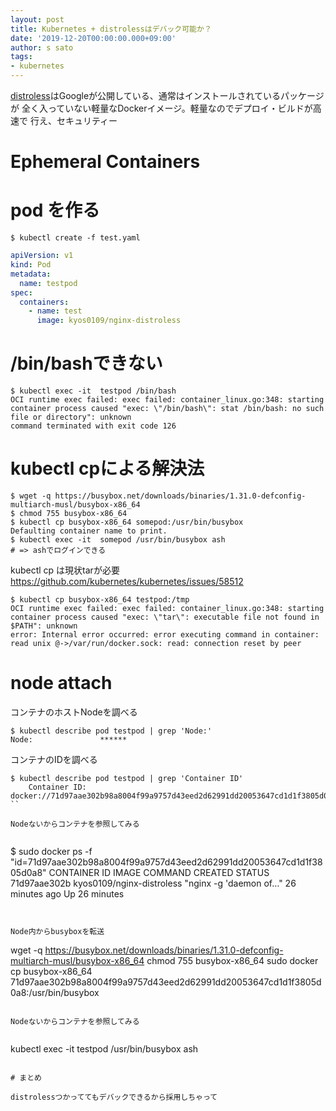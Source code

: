 ```yaml
---
layout: post
title: Kubernetes + distrolessはデバック可能か？
date: '2019-12-20T00:00:00.000+09:00'
author: s sato
tags:
- kubernetes
---
```



[distroless](https://github.com/GoogleContainerTools/distroless)はGoogleが公開している、通常はインストールされているパッケージが
全く入っていない軽量なDockerイメージ。軽量なのでデプロイ・ビルドが高速で
行え、セキュリティー


# Ephemeral Containers




# pod を作る

```
$ kubectl create -f test.yaml
```



```yaml
apiVersion: v1
kind: Pod
metadata:
  name: testpod
spec:
  containers:
    - name: test
      image: kyos0109/nginx-distroless
```

# /bin/bashできない

```
$ kubectl exec -it  testpod /bin/bash
OCI runtime exec failed: exec failed: container_linux.go:348: starting container process caused "exec: \"/bin/bash\": stat /bin/bash: no such file or directory": unknown
command terminated with exit code 126
```

# kubectl cpによる解決法

```
$ wget -q https://busybox.net/downloads/binaries/1.31.0-defconfig-multiarch-musl/busybox-x86_64
$ chmod 755 busybox-x86_64
$ kubectl cp busybox-x86_64 somepod:/usr/bin/busybox
Defaulting container name to print.
$ kubectl exec -it  somepod /usr/bin/busybox ash
# => ashでログインできる
```

kubectl cp は現状tarが必要  
https://github.com/kubernetes/kubernetes/issues/58512


```
$ kubectl cp busybox-x86_64 testpod:/tmp
OCI runtime exec failed: exec failed: container_linux.go:348: starting container process caused "exec: \"tar\": executable file not found in $PATH": unknown
error: Internal error occurred: error executing command in container: read unix @->/var/run/docker.sock: read: connection reset by peer
```

# node attach

コンテナのホストNodeを調べる

```
$ kubectl describe pod testpod | grep 'Node:'
Node:               ******
```

コンテナのIDを調べる


```
$ kubectl describe pod testpod | grep 'Container ID'
    Container ID:   docker://71d97aae302b98a8004f99a9757d43eed2d62991dd20053647cd1d1f3805d0a8
``

Nodeないからコンテナを参照してみる


```
$ sudo docker ps -f "id=71d97aae302b98a8004f99a9757d43eed2d62991dd20053647cd1d1f3805d0a8"
CONTAINER ID        IMAGE                       COMMAND                  CREATED             STATUS
71d97aae302b        kyos0109/nginx-distroless   "nginx -g 'daemon of…"   26 minutes ago      Up 26 minutes
```


Node内からbusyboxを転送

```
wget -q https://busybox.net/downloads/binaries/1.31.0-defconfig-multiarch-musl/busybox-x86_64
chmod 755 busybox-x86_64
sudo docker cp busybox-x86_64 71d97aae302b98a8004f99a9757d43eed2d62991dd20053647cd1d1f3805d0a8:/usr/bin/busybox
```

Nodeないからコンテナを参照してみる


```
kubectl exec -it  testpod /usr/bin/busybox ash
```

# まとめ

distrolessつかっててもデバックできるから採用しちゃって
